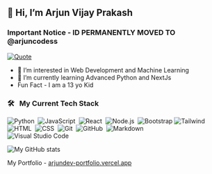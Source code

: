 ## 👋 Hi, I’m Arjun Vijay Prakash
### Important Notice - ID PERMANENTLY MOVED TO @arjuncodess

[![Quote](https://quotes-github-readme.vercel.app/api?type=horizontal&theme=catppuccin)](https://github.com/piyushsuthar/github-readme-quotes)
- 👀 I’m interested in Web Development and Machine Learning
- 🌱 I’m currently learning Advanced Python and NextJs
- Fun Fact - I am a 13 yo Kid

### 🛠 &nbsp; My Current Tech Stack

![Python](https://img.shields.io/badge/-Python-05122A?style=flat&logo=python)&nbsp;
![JavaScript](https://img.shields.io/badge/-JavaScript-05122A?style=flat&logo=javascript)&nbsp;
![React](https://img.shields.io/badge/-React-05122A?style=flat&logo=react)&nbsp;
![Node.js](https://img.shields.io/badge/-Node.js-05122A?style=flat&logo=node.js)&nbsp;
![Bootstrap](https://img.shields.io/badge/-Bootstrap-05122A?style=flat&logo=bootstrap&logoColor=563D7C)
![Tailwind](https://img.shields.io/badge/-Tailwind-05122A?style=flat&logo=tailwind)
![HTML](https://img.shields.io/badge/-HTML-05122A?style=flat&logo=HTML5)&nbsp;
![CSS](https://img.shields.io/badge/-CSS-05122A?style=flat&logo=CSS3&logoColor=1572B6)&nbsp;
![Git](https://img.shields.io/badge/-Git-05122A?style=flat&logo=git)&nbsp;
![GitHub](https://img.shields.io/badge/-GitHub-05122A?style=flat&logo=github)&nbsp;
![Markdown](https://img.shields.io/badge/-Markdown-05122A?style=flat&logo=markdown)\
![Visual Studio Code](https://img.shields.io/badge/-Visual%20Studio%20Code-05122A?style=flat&logo=visual-studio-code&logoColor=007ACC)&nbsp;

![My GitHub stats](https://github-readme-stats.vercel.app/api?username=coderpoop)

My Portfolio - [arjundev-portfolio.vercel.app](https://arjundev-portfolio.vercel.app/)
